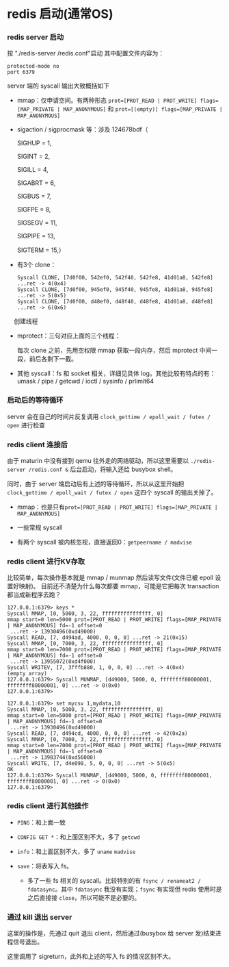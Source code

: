 # redis 启动(通常OS)



### redis server 启动

按 "./redis-server /redis.conf"启动
其中配置文件内容为：

```
protected-mode no
port 6379
```

server 端的 syscall 输出大致概括如下

- mmap：仅申请空间。有两种形态 `prot=[PROT_READ | PROT_WRITE] flags=[MAP_PRIVATE | MAP_ANONYMOUS]` 和 `prot=[(empty)] flags=[MAP_PRIVATE | MAP_ANONYMOUS]`

- sigaction / sigprocmask 等：涉及 124678bdf（        
  
  SIGHUP = 1,
  
  SIGINT = 2,
  
  SIGILL = 4,
  
  SIGABRT = 6,
  
  SIGBUS = 7,
  
  SIGFPE = 8,
  
  SIGSEGV = 11,
  
  SIGPIPE = 13,
  
  SIGTERM = 15,）

- 有3个 clone：
  
  ```
  Syscall CLONE, [7d0f00, 542ef0, 542f40, 542fe8, 41d01a8, 542fe8] ...ret -> 4(0x4)
  Syscall CLONE, [7d0f00, 945ef0, 945f40, 945fe8, 41d01a8, 945fe8] ...ret -> 5(0x5)
  Syscall CLONE, [7d0f00, d48ef0, d48f40, d48fe8, 41d01a8, d48fe8] ...ret -> 6(0x6)
  ```

    创建线程

- mprotect：三句对应上面的三个线程：
  
  每次 clone 之前，先用空权限 mmap 获取一段内存，然后 mprotect 中间一段，前后各剩下一截。

- 其他 syscall：fs 和 socket 相关，详细见具体 log。其他比较有特点的有：umask / pipe / getcwd / ioctl / sysinfo / prlimit64

### 启动后的等待循环

server 会在自己的时间片反复调用 `clock_gettime / epoll_wait / futex / open` 进行检查

### redis client 连接后

由于 maturin 中没有接到 qemu 往外走的网络驱动，所以这里需要以 `./redis-server /redis.conf &` 后台启动，将输入还给 busybox shell。

同时，由于 server 端启动后有上述的等待循环，所以从这里开始把 `clock_gettime / epoll_wait / futex / open` 这四个 syscall 的输出关掉了。

- mmap：也是只有`prot=[PROT_READ | PROT_WRITE] flags=[MAP_PRIVATE | MAP_ANONYMOUS]`

- 一些常规 syscall

- 有两个 syscall 被内核忽视，直接返回0：`getpeername / madvise`

### redis client 进行KV存取

比较简单，每次操作基本就是 mmap / munmap 然后读写文件(文件已被 epoll 设置好映射)。
目前还不清楚为什么每次都要 mmap，可能是它把每次 transaction 都当成新程序去跑？

```
127.0.0.1:6379> keys *
Syscall MMAP, [0, 5000, 3, 22, ffffffffffffffff, 0]
mmap start=0 len=5000 prot=[PROT_READ | PROT_WRITE] flags=[MAP_PRIVATE | MAP_ANONYMOUS] fd=-1 offset=0
 ...ret -> 13930496(0xd49000)
Syscall READ, [7, d494ad, 4000, 0, 0, 0] ...ret -> 21(0x15)
Syscall MMAP, [0, 7000, 3, 22, ffffffffffffffff, 0]
mmap start=0 len=7000 prot=[PROT_READ | PROT_WRITE] flags=[MAP_PRIVATE | MAP_ANONYMOUS] fd=-1 offset=0
 ...ret -> 13955072(0xd4f000)
Syscall WRITEV, [7, 3fffb880, 1, 0, 0, 0] ...ret -> 4(0x4)
(empty array)
127.0.0.1:6379> Syscall MUNMAP, [d49000, 5000, 0, ffffffff80000001, ffffffff80000001, 0] ...ret -> 0(0x0)
127.0.0.1:6379>

127.0.0.1:6379> set mycsv 1,mydata,10
Syscall MMAP, [0, 5000, 3, 22, ffffffffffffffff, 0]
mmap start=0 len=5000 prot=[PROT_READ | PROT_WRITE] flags=[MAP_PRIVATE | MAP_ANONYMOUS] fd=-1 offset=0
 ...ret -> 13930496(0xd49000)
Syscall READ, [7, d494cd, 4000, 0, 0, 0] ...ret -> 42(0x2a)
Syscall MMAP, [0, 7000, 3, 22, ffffffffffffffff, 0]
mmap start=0 len=7000 prot=[PROT_READ | PROT_WRITE] flags=[MAP_PRIVATE | MAP_ANONYMOUS] fd=-1 offset=0
 ...ret -> 13983744(0xd56000)
Syscall WRITE, [7, d4e098, 5, 0, 0, 0] ...ret -> 5(0x5)
OK
127.0.0.1:6379> Syscall MUNMAP, [d49000, 5000, 0, ffffffff80000001, ffffffff80000001, 0] ...ret -> 0(0x0)
127.0.0.1:6379>
```

### redis client 进行其他操作

- `PING`：和上面一致

- `CONFIG GET *`：和上面区别不大，多了 `getcwd`

- `info`：和上面区别不大，多了 `uname` `madvise`

- `save`：将表写入 fs。
  
  - 多了一些 fs 相关的 syscall。比较特别的有 `fsync / renameat2 / fdatasync`。其中 `fdatasync` 我没有实现；`fsync` 有实现但 redis 使用时是之后直接接 `close`，所以可能不是必要的。

### 通过 kill 退出 server

这里的操作是，先通过 quit 退出 client，然后通过(busybox 给 server 发)结束进程信号退出。

这里调用了 sigreturn，此外和上述的写入 fs 的情况区别不大。
